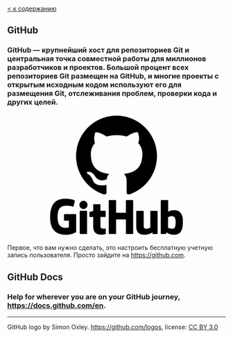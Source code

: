 [< к содержанию](./readme.md)

## GitHub


### **GitHub** — крупнейший хост для репозиториев Git и центральная точка совместной работы для миллионов разработчиков и проектов. Большой процент всех репозиториев Git размещен на GitHub, и многие проекты с открытым исходным кодом используют его для размещения Git, отслеживания проблем, проверки кода и других целей. 

![github-logo](./assets/GitHub-Logo-700x394.png)



Первое, что вам нужно сделать, это настроить бесплатную учетную запись пользователя. Просто зайдите на https://github.com.


## GitHub Docs
### Help for wherever you are on your GitHub journey, https://docs.github.com/en.




---
GitHub logo by Simon Oxley. https://github.com/logos, license: [CC BY 3.0](https://creativecommons.org/licenses/by/3.0/)